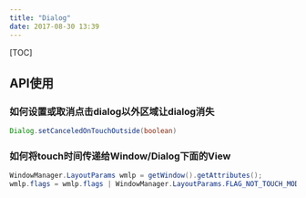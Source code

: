 ```yaml
---
title: "Dialog"
date: 2017-08-30 13:39
---
```

[TOC]
## API使用
### 如何设置或取消点击dialog以外区域让dialog消失
```java
Dialog.setCanceledOnTouchOutside(boolean)
```

### 如何将touch时间传递给Window/Dialog下面的View
```java
WindowManager.LayoutParams wmlp = getWindow().getAttributes();
wmlp.flags = wmlp.flags | WindowManager.LayoutParams.FLAG_NOT_TOUCH_MODAL | WindowManager.LayoutParams.FLAG_NOT_FOCUSABLE;
```